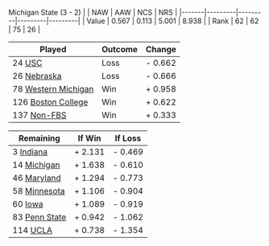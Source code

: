 Michigan State (3 - 2)
|       |   NAW   |   AAW   |   NCS   |   NRS   |
|-------|---------|---------|---------|---------|
| Value |   0.567 |   0.113 |   5.001 |   8.938 |
| Rank  |      62 |      62 |      75 |      26 |

| Played                    | Outcome    |  Change  |
|---------------------------|------------|----------|
|  24 [USC                   ](USC.md)| Loss       | -  0.662 |
|  26 [Nebraska              ](Nebraska.md)| Loss       | -  0.666 |
|  78 [Western Michigan      ](WesternMichigan.md)| Win        | +  0.958 |
| 126 [Boston College        ](BostonCollege.md)| Win        | +  0.622 |
| 137 [Non-FBS               ](NonFBS.md)| Win        | +  0.333 |

| Remaining                 |  If Win  |  If Loss |
|---------------------------|----------|----------|
|   3 [Indiana               ](Indiana.md)| +  2.131 | -  0.469 |
|  14 [Michigan              ](Michigan.md)| +  1.638 | -  0.610 |
|  46 [Maryland              ](Maryland.md)| +  1.294 | -  0.773 |
|  58 [Minnesota             ](Minnesota.md)| +  1.106 | -  0.904 |
|  60 [Iowa                  ](Iowa.md)| +  1.089 | -  0.919 |
|  83 [Penn State            ](PennState.md)| +  0.942 | -  1.062 |
| 114 [UCLA                  ](UCLA.md)| +  0.738 | -  1.354 |

